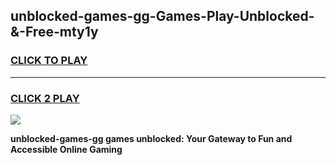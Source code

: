 
## unblocked-games-gg-Games-Play-Unblocked-&-Free-mty1y
<h3>
<a href="https://premium76.site?title=unblocked-games-gg&ref=24A">CLICK TO PLAY</a></h3>
<hr>

<h3>
<a href="https://premium76.site?title=unblocked-games-gg&ref=24A">CLICK 2 PLAY</a>
  
</h3>

<a href="https://premium76.site?title=unblocked-games-gg&ref=24A"><img src="https://clearcache.store/games.png"></a>


**unblocked-games-gg games unblocked: Your Gateway to Fun and Accessible Online Gaming**
